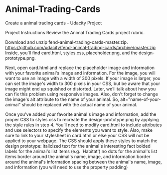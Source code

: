 # Animal-Trading-Cards
Create a animal trading cards - Udacity Project

Project Instructions
Review the Animal Trading Cards project rubric.

Download and unzip fend-animal-trading-cards-master.zip.
https://github.com/udacity/fend-animal-trading-cards/archive/master.zip
Inside, you'll find card.html, styles.css, placeholder.png, and the design-prototype.png.

Next, open card.html and replace the placeholder image and information with your favorite animal's image and information. For the image, you will want to use an image with a width of 300 pixels. If your image is larger, you can set the image's width to 300 pixels in your CSS, but be aware that your image might end up squished or distorted. Later, we’ll talk about how you can fix this problem using responsive images. Also, don't forget to change the image's alt attribute to the name of your animal. So, alt="name-of-your-animal" should be replaced with the actual name of your animal.

Once you've added your favorite animal's image and information, add the proper CSS to styles.css to recreate the design-prototype.png by applying the style rules in step 4. You’ll need to modify card.html to include attributes and use selectors to specify the elements you want to style. Also, make sure to link to your stylesheet in card.html or else your CSS will not be applied to your webpage.
The CSS should apply these styles to match the design prototype:
  italicized text for the animal's interesting fact
  bolded labels for the animal's list items (e.g. 'Habitat')
  no dots for the animal's list items
  border around the animal's name, image, and information
  border around the animal's information
  spacing between the animal's name, image, and information (you will need to use the property padding)

